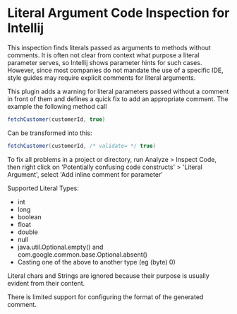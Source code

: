 # Literal Argument Code Inspection for Intellij

This inspection finds literals passed as arguments to methods without comments. It is often not 
clear from context what purpose a literal parameter serves, so Intellij shows parameter hints for
 such cases. However, since most companies do not mandate the use of a specific IDE, style guides
  may require explicit comments for literal arguments. 

This plugin adds a warning for literal parameters passed without a comment in front of them and 
defines a quick fix to add an appropriate comment. The example the following method call
```java
fetchCustomer(customerId, true)
```

Can be transformed into this:

```java 
fetchCustomer(customerId, /* validate= */ true)
```

To fix all problems in a project or directory, run Analyze > Inspect Code, then right click on
'Potentially confusing code constructs' > 'Literal Argument', select 'Add inline comment for parameter'

Supported Literal Types:
* int
* long
* boolean
* float
* double
* null
* java.util.Optional.empty() and com.google.common.base.Optional.absent()
* Casting one of the above to another type (eg (byte) 0)

Literal chars and Strings are ignored because their purpose is usually evident from their content.

There is limited support for configuring the format of the generated comment.